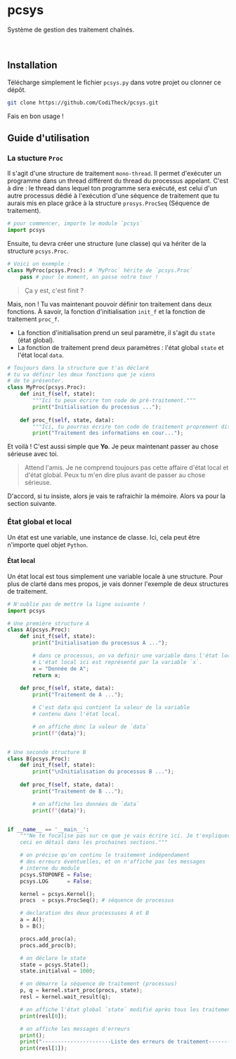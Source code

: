 # pcsys
Système de gestion des traitement chaînés.

<br/>

## Installation
Télécharge simplement le fichier `pcsys.py` dans votre projet ou clonner ce dépôt.

```sh
git clone https://github.com/CodiTheck/pcsys.git
```

Fais en bon usage !

## Guide d'utilisation

### La stucture `Proc`
<p>

Il s'agit d'une structure de traitement `mono-thread`. Il permet d'exécuter un programme dans un thread différent du thread du processus appelant. C'est à dire : le thread dans
lequel ton programme sera exécuté, est celui d'un autre processus dédié à l'exécution
d'une séquence de traitement que tu aurais mis en place grâce à la structure 
`prosys.ProcSeq` (Séquence de traitement).

```python
# pour commencer, importe le module `pcsys`
import pcsys
```

Ensuite, tu devra créer une structure (une classe) qui va hériter de la structure 
`pcsys.Proc`.

```python
# Voici un exemple :
class MyProc(pcsys.Proc): # `MyProc` hérite de `pcsys.Proc`
    pass # pour le moment, on passe notre tour !

```
</p>

> Ça y est, c'est finit ?

<p>

Mais, non ! Tu vas maintenant pouvoir définir ton traitement dans deux fonctions. À savoir, la fonction d'initialisation `init_f` et la fonction de traitement `proc_f`.
- La fonction d'initialisation prend un seul paramètre, il s'agit du `state` 
(état global).
- La fonction de traitement prend deux paramètres : l'état global `state` et 
l'état local `data`.

```python
# Toujours dans la structure que t'as déclaré
# tu va définir les deux fonctions que je viens 
# de te présenter.
class MyProc(pcsys.Proc):
    def init_f(self, state):
        """Ici tu peux écrire ton code de pré-traitement."""
        print("Initialisation du processus ...");
    
    def proc_f(self, state, data):
        """Ici, tu pourras écrire ton code de traitement proprement dite."""
        print("Traitement des informations en cour...");

```

Et voilà ! C'est aussi simple que **Yo**. Je peux maintenant passer au chose sérieuse
avec toi.

</p>

> Attend l'amis. Je ne comprend toujours pas cette affaire d'état local et d'état global.
> Peux tu m'en dire plus avant de passer au chose sérieuse.

D'accord, si tu insiste, alors je vais te rafraichir la mémoire. Alors va pour la
section suivante.

### État global et local

Un état est une variable, une instance de classe. Ici, cela peut être n'importe quel
objet `Python`. 

#### État local
<p>
Un état local est tous simplement une variable locale à une structure. Pour plus de clarté dans mes propos, je vais donner l'exemple de deux structures de traitement.

```python
# N'oublie pas de mettre la ligne suivante !
import pcsys

# Une première structure A
class A(pcsys.Proc):
    def init_f(self, state):
        print("Initialisation du processus A ...");

        # dans ce processus, on va definir une variable dans l'état local
        # L'état local ici est représenté par la variable `x`.
        x = "Donnée de A";
        return x;
    
    def proc_f(self, state, data):
        print("Traitement de A ...");

		# C'est data qui contient la valeur de la variable 
		# contenu dans l'état local.

        # on affiche donc la valeur de `data`
        print(f"{data}");


# Une seconde structure B
class B(pcsys.Proc):
    def init_f(self, state):
        print("\nInitialisation du processus B ...");
    
    def proc_f(self, state, data):
        print("Traitement de B ...");

        # on affiche les données de `data`
        print(f"{data}");


if __name__ == '__main__':
    """Ne te focalise pas sur ce que je vais écrire ici. Je t'expliquerai tous
    ceci en détail dans les prochaines sections."""

    # on précise qu'on continu le traitement indépendament 
    # des erreurs éventuelles, et on n'affiche pas les messages
    # interne du module
    pcsys.STOPONFE = False;
    pcsys.LOG      = False;

    kernel = pcsys.Kernel();
    procs  = pcsys.ProcSeq(); # séquence de processus

    # declaration des deux processuses A et B
    a = A();
    b = B();

    procs.add_proc(a);
    procs.add_proc(b);

    # on déclare le state
    state = pcsys.State();
    state.initialval = 1000;

    # on démarre la séquence de traitement (processus)
    p, q = kernel.start_proc(procs, state);
    resl = kernel.wait_result(q);

    # on affiche l'état global `state` modifié après tous les traitements
    print(resl[0]);

    # on affiche les messages d'erreurs
    print();
    print("----------------------Liste des erreurs de traitement--------------------");
    print(resl[1]);


```

</p>

<br/>
<br/>
